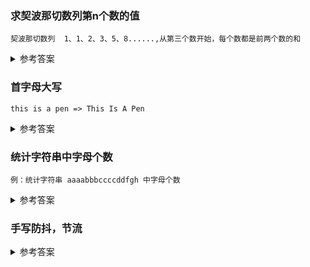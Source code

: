 ### 求契波那切数列第n个数的值

`契波那切数列  1、1、2、3、5、8......,从第三个数开始，每个数都是前两个数的和`

<details>
  <summary>参考答案</summary>

  ```js
  const fibo=(n)=>n>2?fibo(n-1)+fibo(n-2):n;
  ```

</details>

### 首字母大写

`this is a pen => This Is A Pen`

<details>
  <summary>参考答案</summary>

```js
function bigLetter(str){
  return str.toLowerCase().replace(/\b\w+\b/g, function(word){
    return word.substring(0,1).toUpperCase()+word.substring(1);
  });
}
```

</details>

### 统计字符串中字母个数

`例：统计字符串 aaaabbbccccddfgh 中字母个数`

<details>
  <summary>参考答案</summary>

```js
let str='aaaabbbccccddfgh';
let obj={};
Array.from(str).forEach(char=>{
  if(!obj[char]){
    obj[char]={
      count:1,
      name:char
    }
  }else{
    obj[char].count++;
  }
})
let result=Object.values(obj).map(item=>`${item.name}=${item.count}`).join('\n');
console.log(result)
```

</details>

### 手写防抖，节流

<details>
  <summary>参考答案</summary>

```js
//防抖
function debounce(cb,delay=300){
  let timer;
  return function(...args){
    clearTimeout(timer);
    timer=setTimeout(()=>{
      cb.apply(this,args);
    },delay)
  }
}

//接口
function throttle(cb,interval=300){
  let timer;
  return function(...args){
    if(!timer){
      timer = setTimeout(() => {
          fn.apply(this, args);
          timer = null;
      }, interval)
    }
  }

}
```

</details>



